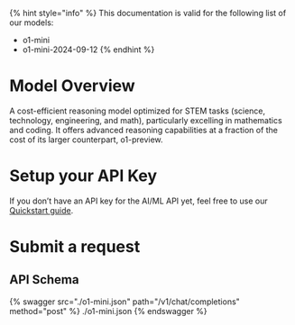 [#references:start]: <> ({ "template": "openapi" })
{% hint style="info" %}
This documentation is valid for the following list of our models:
* o1-mini
* o1-mini-2024-09-12
{% endhint %}

# Model Overview
A cost-efficient reasoning model optimized for STEM tasks (science, technology, engineering, and math), particularly excelling in mathematics and coding. It offers advanced reasoning capabilities at a fraction of the cost of its larger counterpart, o1-preview.

# Setup your API Key
If you don’t have an API key for the AI/ML API yet, feel free to use our [Quickstart guide](https://docs.aimlapi.com/quickstart/setting-up).

# Submit a request
## API Schema
{% swagger src="./o1-mini.json" path="/v1/chat/completions" method="post" %}
./o1-mini.json
{% endswagger %}


[#references:end]: <> ({})